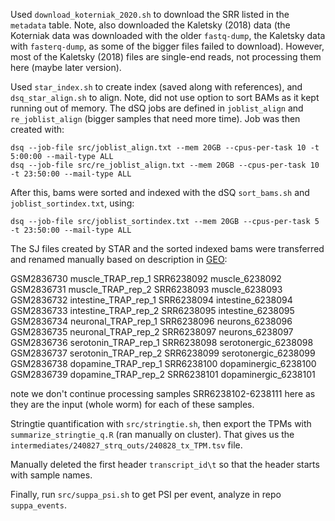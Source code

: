 
Used `download_koterniak_2020.sh` to download the SRR listed in the `metadata` table. Note, also downloaded the Kaletsky (2018) data (the Koterniak data was downloaded with the older `fastq-dump`, the Kaletsky data with `fasterq-dump`, as some of the bigger files failed to download). However, most of the Kaletsky (2018) files are single-end reads, not processing them here (maybe later version).

Used `star_index.sh` to create index (saved along with references), and `dsq_star_align.sh` to align. Note, did not use option to sort BAMs as it kept running out of memory. The dSQ jobs are defined in `joblist_align` and `re_joblist_align` (bigger samples that need more time). Job was then created with:
```
dsq --job-file src/joblist_align.txt --mem 20GB --cpus-per-task 10 -t 5:00:00 --mail-type ALL
dsq --job-file src/re_joblist_align.txt --mem 20GB --cpus-per-task 10 -t 23:50:00 --mail-type ALL
```

After this, bams were sorted and indexed with the dSQ `sort_bams.sh` and `joblist_sortindex.txt`, using:
```
dsq --job-file src/joblist_sortindex.txt --mem 20GB --cpus-per-task 5 -t 23:50:00 --mail-type ALL
```

The SJ files created by STAR and the sorted indexed bams were transferred and renamed manually based on description in [GEO](https://www.ncbi.nlm.nih.gov/geo/query/acc.cgi?acc=GSE106374):

GSM2836730	muscle_TRAP_rep_1	SRR6238092	muscle_6238092
GSM2836731	muscle_TRAP_rep_2	SRR6238093	muscle_6238093
GSM2836732	intestine_TRAP_rep_1	SRR6238094	intestine_6238094
GSM2836733	intestine_TRAP_rep_2	SRR6238095	intestine_6238095
GSM2836734	neuronal_TRAP_rep_1	SRR6238096	neurons_6238096
GSM2836735	neuronal_TRAP_rep_2	SRR6238097	neurons_6238097
GSM2836736	serotonin_TRAP_rep_1	SRR6238098	serotonergic_6238098
GSM2836737	serotonin_TRAP_rep_2	SRR6238099	serotonergic_6238099
GSM2836738	dopamine_TRAP_rep_1	SRR6238100	dopaminergic_6238100
GSM2836739	dopamine_TRAP_rep_2	SRR6238101	dopaminergic_6238101


note we don't continue processing samples SRR6238102-6238111 here as they are the input (whole worm) for each of these samples.


Stringtie quantification with `src/stringtie.sh`, then export the TPMs with `summarize_stringtie_q.R` (ran manually on cluster). That gives us the `intermediates/240827_strq_outs/240828_tx_TPM.tsv` file.

Manually deleted the first header `transcript_id\t` so that the header starts with sample names.

Finally, run `src/suppa_psi.sh` to get PSI per event, analyze in repo `suppa_events`.




